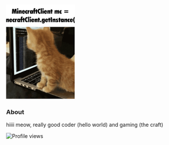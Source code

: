 <img src="cathackingspeed.gif" height="256">

### About
hiiii meow, really good coder (hello world) and gaming (the craft)

![Profile views](https://gpvc.arturio.dev/bakjedev)  

